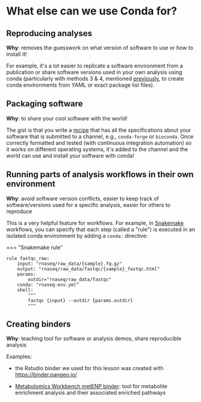 # What else can we use Conda for?

## Reproducing analyses

**Why**: removes the guesswork on what version of software to use or how to install it!

For example, it's a lot easier to replicate a software environment from a publication or share software versions used in your own analysis using conda (particularly with methods 3 & 4, mentioned [previously](./conda2.md), to create conda environments from YAML or exact package list files).


## Packaging software

**Why**: to share your cool software with the world!

The gist is that you write a [recipe](https://python-packaging-tutorial.readthedocs.io/en/latest/conda.html) that has all the specifications about your software that is submitted to a channel, e.g., `conda-forge` or `bioconda`. Once correctly formatted and tested (with continuous integration automation) so it works on different operating systems, it's added to the channel and the world can use and install your software with conda!


## Running parts of analysis workflows in their own environment

**Why**: avoid software version conflicts, easier to keep track of software/versions used for a specific analysis, easier for others to reproduce

This is a very helpful feature for workflows. For example, in [Snakemake](https://training.nih-cfde.org/en/latest/Bioinformatics-Skills/Snakemake/) workflows, you can specify that each step (called a "rule") is executed in an isolated conda environment by adding a `conda:` directive:

=== "Snakemake rule"
```
rule fastqc_raw:
    input: "rnaseq/raw_data/{sample}.fq.gz"
    output: "rnaseq/raw_data/fastqc/{sample}_fastqc.html"
    params:
        outdir="rnaseq/raw_data/fastqc"
    conda: "rnaseq-env.yml"
    shell:
        """
        fastqc {input} --outdir {params.outdir}
        """
```

## Creating binders

**Why**: teaching tool for software or analysis demos, share reproducible analysis

Examples:

- the Rstudio binder we used for this lesson was created with <https://binder.pangeo.io/>

- [Metabolomics Workbench metENP binder](https://github.com/metabolomicsworkbench/MetENP): tool for metabolite enrichment analysis and their associated enriched pathways
